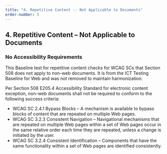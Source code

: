 ```yaml
---
title: "4. Repetitive Content -- Not Applicable to Documents"
order-number: 5
---
```


## 4. Repetitive Content – Not Applicable to Documents

### No Accessibility Requirements

This Baseline test for repetitive content checks for WCAG SCs that Section 508 does not apply to non-web documents. It is from the ICT Testing Baseline for Web and was not removed to maintain harmonization.

Per Section 508 E205.4 Accessibility Standard for electronic content exception, non-web documents shall not be required to conform to the following success criteria:

-   WCAG SC 2.4.1 Bypass Blocks – A mechanism is available to bypass blocks of content that are repeated on multiple Web pages.
-   WCAG SC 3.2.3 Consistent Navigation – Navigational mechanisms that are repeated on multiple Web pages within a set of Web pages occur in the same relative order each time they are repeated, unless a change is initiated by the user.
-   WCAG SC 3.2.4 Consistent Identification – Components that have the same functionality within a set of Web pages are identified consistently.
